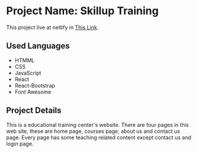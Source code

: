 # Project Name: Skillup Training

This project live at netlify in [This Link](https://goofy-perlman-121e14.netlify.app).

## Used Languages

- HTMML
- CSS
- JavaScript
- React
- React-Bootstrap
- Font Awesome

## Project Details

This is a educational training center's website. There are four pages in this web site, these are home page, courses page, about us and contact us page. Every page has some teaching related content except contact us and login page.
